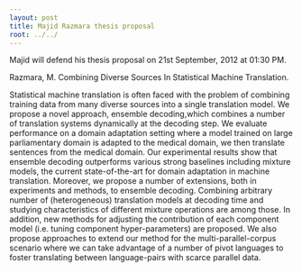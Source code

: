 ```yaml
---
layout: post
title: Majid Razmara thesis proposal
root: ../../
---
```


Majid will defend his thesis proposal on 21st September, 2012 at 01:30 PM.

Razmara, M. Combining Diverse Sources In Statistical Machine Translation.

Statistical machine translation is often faced with the problem of combining training data from many diverse sources into a single translation model. We propose a novel approach, ensemble decoding,which combines a number of translation systems dynamically at the decoding step. We evaluate performance on a domain adaptation setting where a model trained on large parliamentary domain is adapted to the medical domain, we then translate sentences from the medical domain. Our experimental results show that ensemble decoding outperforms various strong baselines including mixture models, the current state-of-the-art for domain adaptation in machine translation. Moreover, we propose a number of extensions, both in experiments and methods, to ensemble decoding. Combining arbitrary number of (heterogeneous) translation models at decoding time and studying characteristics of different mixture operations are among those. In addition, new methods for adjusting the contribution of each component model (i.e. tuning component hyper-parameters) are proposed. We also propose approaches to extend our method for the multi-parallel-corpus scenario where we can take advantage of a number of pivot languages to foster translating between language-pairs with scarce parallel data.
